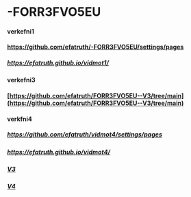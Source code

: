 # -FORR3FVO5EU

#### verkefni1
#### https://github.com/efatruth/-FORR3FVO5EU/settings/pages
##### https://efatruth.github.io/vidmot1/

#### verkefni3
#### [https://github.com/efatruth/FORR3FVO5EU--V3/tree/main](https://github.com/efatruth/FORR3FVO5EU--V3/tree/main)


#### verkfni4
##### https://github.com/efatruth/vidmot4/settings/pages
##### https://efatruth.github.io/vidmot4/

##### [V3](V3)
##### [V4](V4)
